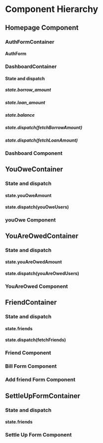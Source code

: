 # Component Hierarchy

## Homepage Component
### AuthFormContainer
#### AuthForm


### DashboardContainer

#### State and dispatch
##### state.borrow_amount
##### state.loan_amount
##### state.balance
##### state.dispatch(fetchBorrowAmount)
##### state.dispatch(fetchLoanAmount)

### Dashboard Component

## YouOweContainer

### State and dispatch
#### state.youOweAmount
#### state.dispatch(youOweUsers)

### youOwe Component

## YouAreOwedContainer
### State and dispatch
#### state.youAreOwedAmount
#### state.dispatch(youAreOwedUsers)

### YouAreOwed Component

## FriendContainer

### State and dispatch
#### state.friends
#### state.dispatch(fetchFriends)

### Friend Component

### Bill Form Component
### Add friend Form Component

## SettleUpFormContainer
### State and dispatch
#### state.friends

### Settle Up Form Component
